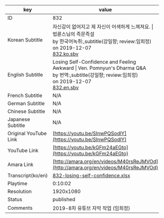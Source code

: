 |  key  |  value  |
|-------|---------|
| ID            | 832 |
| Korean Subtitle | 자신감이 없어지고 제 자신이 어색하게 느껴져요. \| 법륜스님의 즉문즉설<br>by 한국어녹취:,subtitle(강일향; review:임희정)<br>on 2019-12-07<br>[832.ko.sbv](https://github.com/jungtosociety/dharma-qna/raw/master/sub/832/832.ko.sbv)<br>|
| English Subtitle | Losing Self-Confidence and Feeling Awkward \| Ven. Pomnyun's Dharma Q&A<br>by 번역:,subtitle(강일향; review:임희정)<br>on 2019-12-07<br>[832.en.sbv](https://github.com/jungtosociety/dharma-qna/raw/master/sub/832/832.en.sbv)<br>|
| French Subtitle | N/A |
| German Subtitle | N/A |
| Chinese Subtitle | N/A |
| Japanese Subtitle | N/A |
| Original YouTube Link  | [https://youtu.be/SInwPQSodlY](https://youtu.be/SInwPQSodlY) |
| YouTube Link  | [https://youtu.be/kGFm24aEGto](https://youtu.be/kGFm24aEGto) |
| Amara Link    | [http://amara.org/en/videos/M40rsReJMVOd](http://amara.org/en/videos/M40rsReJMVOd) |
| Transcript(ko/en) | [832-losing-self-confidence.xlsx](https://github.com/jungtosociety/dharma-qna/raw/master/sub/832/832-losing-self-confidence.xlsx) |
| Playtime | 0:10:02 |
| Resolution | 1920x1080|
| Status | published |
| Comments | 2019-8차 유튜브 자막 작업 (임희정) |
